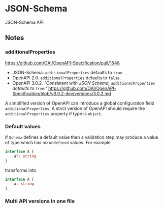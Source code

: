 # JSON-Schema

JSON-Schema API

## Notes

### additionalProperties

https://github.com/OAI/OpenAPI-Specification/pull/1548

- JSON-Schema. `additionalProperties` defaults to `true`.
- OpenAPI 2.0. `additionalProperties` defaults to `false`.
- OpenAPI 3.0.2. _"Consistent with JSON Schema, `additionalProperties` defaults to `true`."_
    https://github.com/OAI/OpenAPI-Specification/blob/v3.0.2-dev/versions/3.0.2.md

A simplified version of OpenAPI can introduce a global configuration field `additionalProperties`.
A strict version of OpenAPI should require the `additionalProperties` property if type is `object`.

### Default values

if `Schema` defines a default value then a validation step may produce a value of type which has no `undefined` values. For example

```ts
interface A {
    a?: string
}
```

transforms into
```ts
interface A {
    a: string
}
```

### Multi API versions in one file